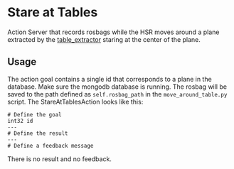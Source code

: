 # Stare at Tables
Action Server that records rosbags while the HSR moves around a plane extracted by the [table_extractor](https://rgit.acin.tuwien.ac.at/leitnermrks/table_extractor) staring at the center of the plane. 

## Usage
The action goal contains a single id that corresponds to a plane in the database. Make sure the mongodb database is running. The rosbag will be saved to the path defined as ```self.rosbag_path``` in the ```move_around_table.py``` script. 
The StareAtTablesAction looks like this: 
```
# Define the goal
int32 id 
---
# Define the result
---
# Define a feedback message
```
There is no result and no feedback. 